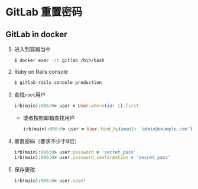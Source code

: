# GitLab 重置密码

## GitLab in docker

1. 进入到容器当中

   ```bash
   $ docker exec -it gitlab /bin/bash
   ```

2. Ruby on Rails console

   ```bash
   $ gitlab-rails console production
   ```

3. 查找`root`用户

   ```ruby
   irb(main):006:0> user = User.where(id: 1).first
   ```

   - 或者按照邮箱查找用户

     ```ruby
     irb(main):006:0> user = User.find_by(email: 'admin@example.com')
     ```

4. 重置密码（要求不少于8位）

   ```ruby
   irb(main):006:0> user.password = 'secret_pass'
   irb(main):006:0> user.password_confirmation = 'secret_pass'
   ```

5. 保存更改

   ```ruby
   irb(main):006:0> user.save!
   ```

